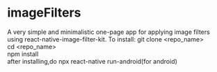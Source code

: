 # imageFilters
A very simple and minimalistic one-page app for applying image filters using react-native-image-filter-kit.
To install:
git clone <repo_name> <br>
cd <repo_name> <br>
npm install<br>
after installing,do npx react-native run-android(for android)
